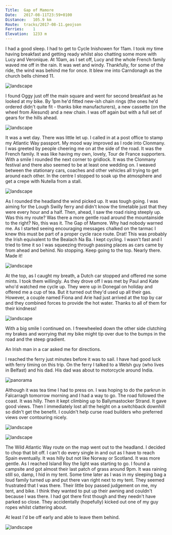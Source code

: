 ```yaml
---
Title:	Gap of Mamore
Date:	2017-08-11T23:59+0100
Distance:	105.9 km
Route:	tracks/2017-08-11.geojson
Ferries:	1
Elevation:	1233 m
---
```


I had a good sleep. I had to get to Cycle Inishowen for 11am. I took my time having breakfast and getting ready whilst also chatting some more with Lucy and Veronique. At 10am, as I set off, Lucy and the whole French family waved me off in the rain. It was wet and windy. Thankfully, for some of the ride, the wind was behind me for once. It blew me into Carndonagh as the church bells chimed 11.

![landscape](https://pbs.twimg.com/media/DG9eubYXcAEfga7?format=jpg "Veronique and Lucy")

I found Oggy just off the main square and went for second breakfast as he looked at my bike. By 1pm he'd fitted new-ish chain rings (the ones he'd ordered didn't quite fit - thanks bike manufacturers), a new cassette (on the wheel from &Aring;lesund) and a new chain. I was off again but with a full set of gears for the hills ahead. 

![landscape](https://pbs.twimg.com/media/DG9fBBSW0AIiRdo?format=jpg "Oggy")

It was a wet day. There was little let up. I called in at a post office to stamp my Atlantic Way passport. My mood way improved as I rode into Clonmany. I was greeted by people cheering me on at the side of the road. It was the French family. It was like having my own, lovely, Tour de France supporters. With a smile I rounded the next corner to gridlock. It was the Clonmany festival and there also seemed to be at least one wedding on. I weaved between the stationary cars, coaches and other vehicles all trying to get around each other. In the centre I stopped to soak up the atmosphere and get a crepe with Nutella from a stall.

![landscape](https://pbs.twimg.com/media/DG9ftW8XoAAHo6n?format=jpg "Clonmany festival")

As I rounded the headland the wind picked up. It was tough going. I was aiming for the Lough Swilly ferry and didn't know the timetable just that they were every hour and a half. Then, ahead, I saw the road rising steeply up. Was this my route? Was there a more gentle road around the mountainside to the right? No, this was it. The Gap of Mamore. Why had nobody warned me. As I started seeing encouraging messages chalked on the tarmac I knew this must be part of a proper cycle race route. Drat! This was probably the Irish equivalent to the Bealach Na Ba. I kept cycling. I wasn't fast and I tried to time it so I was squeezing through passing places as cars came by from ahead and behind. No stopping. Keep going to the top. Nearly there. Made it!

![landscape](https://pbs.twimg.com/media/DG9gCX5WAAAv9ss?format=jpg "Gap of Mamore")

At the top, as I caught my breath, a Dutch car stopped and offered me some mints. I took them willingly. As they drove off I was met by Paul and Kate who'd watched me cycle up. They were up in Donegal on holiday and offered me a cup of tea. But it turned out they'd used up all their gas. However, a couple named Fiona and Arie had just arrived at the top by car and they combined forces to provide the hot water. Thanks to all of them for their kindness! 

![landscape](https://pbs.twimg.com/media/DG9gmzgWsAAohSA?format=jpg "Kate, Paul, Fiona and Arie")

With a big smile I continued on. I freewheeled down the other side clutching my brakes and worrying that my bike might tip over due to the bumps in the road and the steep gradient.

An Irish man in a car asked me for directions.

I reached the ferry just minutes before it was to sail. I have had good luck with ferry timing on this trip. On the ferry I talked to a Welsh guy (who lives in Belfast) and his dad. His dad was about to motorcycle around India.

![panorama](https://pbs.twimg.com/media/DG-hXgNXsAAciyc?format=jpg "Ferry over Lough Swilly")

Although it was tea time I had to press on. I was hoping to do the parkrun in Falcarragh tomorrow morning and I had a way to go. The road followed the coast. It was hilly. Then it kept climbing up to Ballymastocker Strand. It gave good views. Then I immediately lost all the height on a switchback downhill so didn't get the benefit. I couldn't help curse road builders who preferred views over contouring nicely.

![landscape](https://pbs.twimg.com/media/DG-hoKYW0AEbrPu?format=jpg "Looking back over to Dunree Head")

![landscape](https://pbs.twimg.com/media/DG-hyXxW0AAnhUJ?format=jpg "Illuminated road heading up to Ballymastocker Strand")

The Wild Atlantic Way route on the map went out to the headland. I decided to chop that bit off. I can't do every single in and out as I have to reach Spain eventually. It was hilly but not like Norway or Scotland. It was more gentle. As I reached Island Roy the light was starting to go. I found a campsite and got almost their last patch of grass around 9pm. It was raining still so, damp, I hid in my tent. Some time later as I was in my sleeping bag a loud family turned up and put there van right next to my tent. They seemed frustrated that I was there. Their little boy passed judgement on me, my tent, and bike. I think they wanted to put up their awning and couldn't because I was there. I had got there first though and they needn't have parked so close. They accidentally (hopefully) kicked out one of my guy ropes whilst clattering about.

At least I'd be off early and able to leave them behind. 


![landscape](https://pbs.twimg.com/media/DG-h-iJXgAIulkl?format=jpg "Looking over to Island Roy") 
